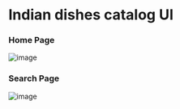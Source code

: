 # Indian dishes catalog UI

### Home Page

![image](https://user-images.githubusercontent.com/59080942/202895741-905f698a-74c5-4d24-a63e-29ba5b8d1a81.png)

### Search Page

![image](https://user-images.githubusercontent.com/59080942/202895776-8c8ac673-78ca-4b9b-9658-eae00c35031a.png)

